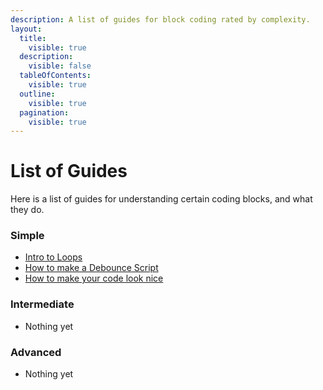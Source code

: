 ```yaml
---
description: A list of guides for block coding rated by complexity.
layout:
  title:
    visible: true
  description:
    visible: false
  tableOfContents:
    visible: true
  outline:
    visible: true
  pagination:
    visible: true
---
```


# List of Guides

Here is a list of guides for understanding certain coding blocks, and what they do.

### Simple

* [Intro to Loops](simple/intro-to-loops.md)
* [How to make a Debounce Script](simple/debounce-guide.md)
* [How to make your code look nice](simple/nice-code.md)

### Intermediate

- Nothing yet

### Advanced

- Nothing yet
